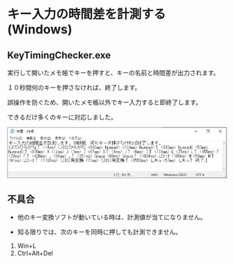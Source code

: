 # キー入力の時間差を計測する (Windows)

## KeyTimingChecker.exe

実行して開いたメモ帳でキーを押すと、キーの名前と時間差が出力されます。

１０秒間何のキーを押さなければ、終了します。

誤操作を防ぐため、開いたメモ帳以外でキー入力すると即終了します。

できるだけ多くのキーに対応しました。

![画面サンプル](画面サンプル.png)

## 不具合

* 他のキー変換ソフトが動いている時は、計測値が当てになりません。

* 知る限りでは、次のキーを同時に押しても計測できません。

1. Win+L
2. Ctrl+Alt+Del
